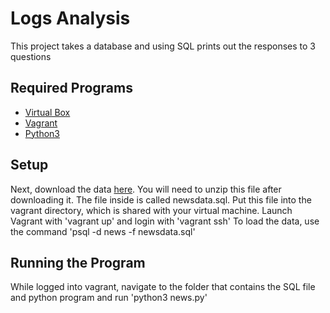# Logs Analysis
This project takes a database and using SQL prints out the responses to 3 questions

## Required Programs
* [Virtual Box](https://www.virtualbox.org/wiki/Downloads)
* [Vagrant](https://www.vagrantup.com/downloads.html)
* [Python3](https://www.python.org/downloads/)

## Setup
Next, download the data [here](https://d17h27t6h515a5.cloudfront.net/topher/2016/August/57b5f748_newsdata/newsdata.zip). You will need to unzip this file after downloading it. The file inside is called newsdata.sql. Put this file into the vagrant directory, which is shared with your virtual machine.
Launch Vagrant with 'vagrant up' and login with 'vagrant ssh'
To load the data, use the command 'psql -d news -f newsdata.sql'

## Running the Program
While logged into vagrant, navigate to the folder that contains the SQL file and python program and run 'python3 news.py'
